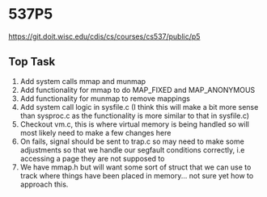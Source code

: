 # 537P5
https://git.doit.wisc.edu/cdis/cs/courses/cs537/public/p5
## Top Task
1. Add system calls mmap and munmap
2. Add functionality for mmap to do MAP_FIXED and MAP_ANONYMOUS
3. Add functionality for munmap to remove mappings
4. Add system call logic in sysfile.c (I think this will make a bit more sense than sysproc.c as the functionality is more similar to that in sysfile.c)
5. Checkout vm.c, this is where virtual memory is being handled so will most likely need to make a few changes here
6. On fails, signal should be sent to trap.c so may need to make some adjustments so that we handle our segfault conditions correctly, i.e accessing a page they are not supposed to
7. We have mmap.h but will want some sort of struct that we can use to track where things have been placed in memory... not sure yet how to approach this.
